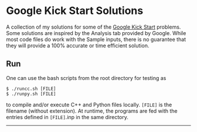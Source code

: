 # Google Kick Start Solutions

A collection of my solutions for some of the [Google Kick Start](https://codingcompetitions.withgoogle.com/kickstart) problems.
Some solutions are inspired by the Analysis tab provided by Google.
While most code files do work with the Sample inputs, there is no guarantee that they will provide a 100% accurate or time efficient solution.

## Run

One can use the bash scripts from the root directory for testing as

```
$ ./runcc.sh [FILE]
$ ./runpy.sh [FILE]
```
 
to compile and/or execute C++ and Python files locally.
`[FILE]` is the filename (without extension).
At runtime, the programs are fed with the entries defined in `[FILE]`.inp in the same directory.

----
